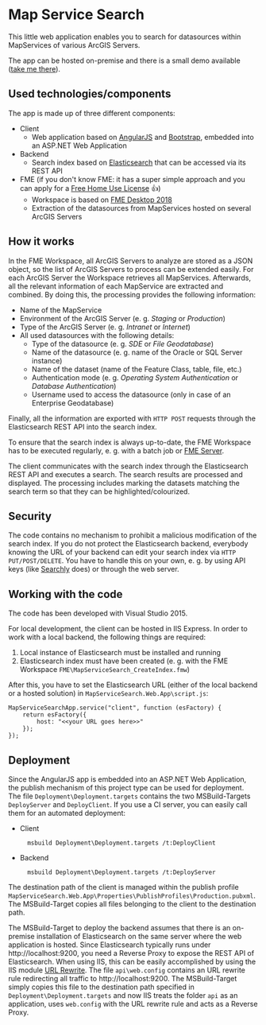 # Map Service Search
This little web application enables you to search for datasources within MapServices of various ArcGIS Servers.

The app can be hosted on-premise and there is a small demo available ([take me there](https://mu88.github.io/MapServiceSearch/index.html)).

## Used technologies/components
The app is made up of three different components:
* Client
  * Web application based on [AngularJS](https://angularjs.org/) and [Bootstrap](http://getbootstrap.com/), embedded into an ASP.NET Web Application
* Backend
  * Search index based on [Elasticsearch](https://www.elastic.co) that can be accessed via its REST API
* FME (if you don't know FME: it has a super simple approach and you can apply for a [Free Home Use License](https://www.safe.com/free-fme-licenses/home-use/) :thumbsup:)
  * Workspace is based on [FME Desktop 2018](https://www.safe.com/fme/fme-desktop/)
  * Extraction of the datasources from MapServices hosted on several ArcGIS Servers

## How it works
In the FME Workspace, all ArcGIS Servers to analyze are stored as a JSON object, so the list of ArcGIS Servers to process can be extended easily. For each ArcGIS Server the Workspace retrieves all MapServices. Afterwards, all the relevant information of each MapService are extracted and combined. By doing this, the processing provides the following information:
* Name of the MapService
* Environment of the ArcGIS Server (e. g. *Staging* or *Production*)
* Type of the ArcGIS Server (e. g. *Intranet* or *Internet*)
* All used datasources with the following details:
  * Type of the datasource  (e. g. *SDE* or *File Geodatabase*)
  * Name of the datasource (e. g. name of the Oracle or SQL Server instance)
  * Name of the dataset (name of the Feature Class, table, file, etc.)
  * Authentication mode (e. g. *Operating System Authentication* or *Database Authentication*)
  * Username used to access the datasource (only in case of an Enterprise Geodatabase)

Finally, all the information are exported with `HTTP POST` requests through the Elasticsearch REST API into the search index.

To ensure that the search index is always up-to-date, the FME Workspace has to be executed regularly, e. g. with a batch job or [FME Server](https://www.safe.com/fme/fme-server/).

The client communicates with the search index through the Elasticsearch REST API and executes a search. The search results are processed and displayed. The processing includes marking the datasets matching the search term so that they can be highlighted/colourized.


## Security
The code contains no mechanism to prohibit a malicious modification of the search index. If you do not protect the Elasticsearch backend, everybody knowing the URL of your backend can edit your search index via `HTTP PUT/POST/DELETE`. You have to handle this on your own, e. g. by using API keys (like [Searchly](http://docs.searchly.com) does) or through the web server.

## Working with the code
The code has been developed with Visual Studio 2015.

For local development, the client can be hosted in IIS Express. In order to work with a local backend, the following things are required:
1. Local instance of Elasticsearch must be installed and running
2. Elasticsearch index must have been created (e. g. with the FME Workspace `FME\MapServiceSearch_CreateIndex.fmw`)

After this, you have to set the Elasticsearch URL (either of the local backend or a hosted solution) in `MapServiceSearch.Web.App\script.js`:

    MapServiceSearchApp.service("client", function (esFactory) {
        return esFactory({
            host: "<<your URL goes here>>"
        });
    });

## Deployment
Since the AngularJS app is embedded into an ASP.NET Web Application, the publish mechanism of this project type can be used for deployment. The file `Deployment\Deployment.targets` contains the two MSBuild-Targets `DeployServer` and `DeployClient`. If you use a CI server, you can easily call them for an automated deployment:
* Client

		msbuild Deployment\Deployment.targets /t:DeployClient
* Backend

		msbuild Deployment\Deployment.targets /t:DeployServer

The destination path of the client is managed within the publish profile `MapServiceSearch.Web.App\Properties\PublishProfiles\Production.pubxml`. The MSBuild-Target copies all files belonging to the client to the destination path.

The MSBuild-Target to deploy the backend assumes that there is an on-premise installation of Elasticsearch on the same server where the web application is hosted. Since Elasticsearch typically runs under http://localhost:9200, you need a Reverse Proxy to expose the REST API of Elasticsearch. When using IIS, this can be easily accomplished by using the IIS module [URL Rewrite](https://www.iis.net/downloads/microsoft/url-rewrite). The file `api\web.config` contains an URL rewrite rule redirecting all traffic to http://localhost:9200. The MSBuild-Target simply copies this file to the destination path specified in `Deployment\Deployment.targets` and now IIS treats the folder `api` as an application, uses `web.config` with the URL rewrite rule and acts as a Reverse Proxy.  
